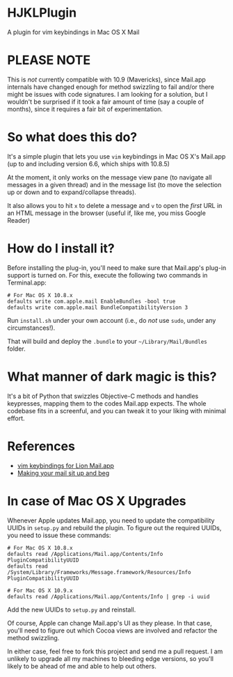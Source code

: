 HJKLPlugin
==========

A plugin for vim keybindings in Mac OS X Mail

# PLEASE NOTE

This is _not_ currently compatible with 10.9 (Mavericks), since Mail.app internals have changed enough for method swizzling to fail and/or there might be issues with code signatures. I am looking for a solution, but I wouldn't be surprised if it took a fair amount of time (say a couple of months), since it requires a fair bit of experimentation.

# So what does this do?

It's a simple plugin that lets you use `vim` keybindings in Mac OS X's Mail.app (up to and including version 6.6, which ships with 10.8.5)

At the moment, it only works on the message view pane (to navigate all messages in a given thread) and in the message list (to move the selection up or down and to expand/collapse threads).

It also allows you to hit `x` to delete a message and `v` to open the _first_ URL in an HTML message in the browser (useful if, like me, you miss Google Reader)

# How do I install it?

Before installing the plug-in, you'll need to make sure that Mail.app's plug-in support is turned on. For this, execute the following two commands in Terminal.app:


    # For Mac OS X 10.8.x
    defaults write com.apple.mail EnableBundles -bool true
    defaults write com.apple.mail BundleCompatibilityVersion 3

Run `install.sh` under your own account (i.e., do *not* use `sudo`, under any circumstances!). 

That will build and deploy the `.bundle` to your `~/Library/Mail/Bundles` folder.

# What manner of dark magic is this?

It's a bit of Python that swizzles Objective-C methods and handles keypresses, mapping them to the codes Mail.app expects. The whole codebase fits in a screenful, and you can tweak it to your liking with minimal effort.

# References

* [vim keybindings for Lion Mail.app](http://the.taoofmac.com/space/blog/2011/08/13/2110)
* [Making your mail sit up and beg](http://the.taoofmac.com/space/blog/2011/08/11/2240)

# In case of Mac OS X Upgrades

Whenever Apple updates Mail.app, you need to update the compatibility UUIDs in `setup.py` and rebuild the plugin. To figure out the required UUIDs, you need to issue these  commands:

    # For Mac OS X 10.8.x
    defaults read /Applications/Mail.app/Contents/Info PluginCompatibilityUUID
    defaults read /System/Library/Frameworks/Message.framework/Resources/Info PluginCompatibilityUUID

    # For Mac OS X 10.9.x
    defaults read /Applications/Mail.app/Contents/Info | grep -i uuid

Add the new UUIDs to `setup.py` and reinstall.

Of course, Apple can change Mail.app's UI as they please. In that case, you'll need to figure out which Cocoa views are involved and refactor the method swizzling.

In either case, feel free to fork this project and send me a pull request. I am unlikely to upgrade all my machines to bleeding edge versions, so you'll likely to be ahead of me and able to help out others.
